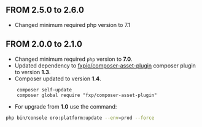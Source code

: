 ## FROM 2.5.0 to 2.6.0
* Changed minimum required php version to 7.1

## FROM 2.0.0 to 2.1.0
* Changed minimum required `php` version to **7.0**.
* Updated dependency to [fxpio/composer-asset-plugin](https://github.com/fxpio/composer-asset-plugin) composer plugin to version **1.3**.
* Composer updated to version **1.4**.
```
    composer self-update
    composer global require "fxp/composer-asset-plugin"
```
* For upgrade from **1.0** use the command:
```bash
php bin/console oro:platform:update --env=prod --force
```

